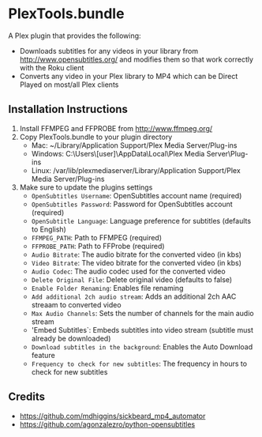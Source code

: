 PlexTools.bundle
================

A Plex plugin that provides the following:
* Downloads subtitles for any videos in your library from http://www.opensubtitles.org/ and modifies them so that work correctly with the Roku client
* Converts any video in your Plex library to MP4 which can be Direct Played on most/all Plex clients

Installation Instructions
-------------------------
1.  Install FFMPEG and FFPROBE from http://www.ffmpeg.org/
2.  Copy PlexTools.bundle to your plugin directory
    * Mac: ~/Library/Application Support/Plex Media Server/Plug-ins
    * Windows: C:\Users\\[user]\AppData\Local\Plex Media Server\Plug-ins
    * Linux: /var/lib/plexmediaserver/Library/Application Support/Plex Media Server/Plug-ins
3.  Make sure to update the plugins settings
    * `OpenSubtitles Username`: OpenSubtitles account name (required)
    * `OpenSubtitles Password`: Password for OpenSubtitles account (required)
    * `OpenSubtitle Language`: Language preference for subtitles (defaults to English)
    * `FFMPEG_PATH`: Path to FFMPEG (required)
    * `FFPROBE_PATH`: Path to FFProbe (required)
    * `Audio Bitrate`: The audio bitrate for the converted video (in kbs)
    * `Video Bitrate`: The video bitrate for the converted video (in kbs)
    * `Audio Codec`: The audio codec used for the converted video
    * `Delete Original File`: Delete original video (defaults to false)
    * `Enable Folder Renaming`: Enables file renaming
    * `Add additional 2ch audio stream`: Adds an additional 2ch AAC streaam to converted video
    * `Max Audio Channels`: Sets the number of channels for the main audio stream
    * 'Embed Subtitles`: Embeds subtitles into video stream (subtitle must already be downloaded)
    * `Download subtitles in the background`: Enables the Auto Download feature
    * `Frequency to check for new subtitles`: The frequency in hours to check for new subtitles

Credits
-------------------------
* https://github.com/mdhiggins/sickbeard_mp4_automator
* https://github.com/agonzalezro/python-opensubtitles
